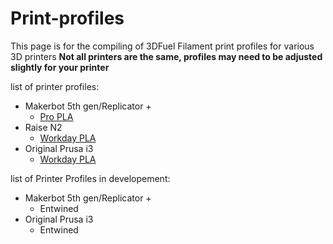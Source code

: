 # Print-profiles

This page is for the compiling of 3DFuel Filament print profiles for various 3D printers
**Not all printers are the same, profiles may need to be adjusted slightly for your printer**

list of printer profiles:
* Makerbot 5th gen/Replicator +
  * [Pro PLA](https://github.com/fissonfiraga/Print-profiles/blob/master/propla.printmode)
* Raise N2
  * [Workday PLA](https://github.com/fissonfiraga/Print-profiles/blob/master/Raise3D/Workday%20PLA%20Raise3D.bin)
* Original Prusa i3
  * [Workday PLA](https://github.com/fissonfiraga/Print-profiles/blob/master/Prusa/PrusaWordayPLA.curaprofile)

list of Printer Profiles in developement:
* Makerbot 5th gen/Replicator +
  * Entwined
* Original Prusa i3
  * Entwined
